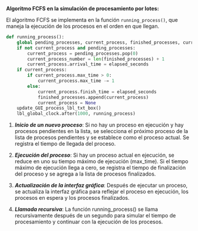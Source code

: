**Algoritmo FCFS en la simulación de procesamiento por lotes:**

El algoritmo FCFS se implementa en la función `running_process()`, que maneja la ejecución de los procesos en el orden en que llegan.

```python
def running_process():
    global pending_processes, current_process, finished_processes, current_process_number
    if not current_process and pending_processes:
        current_process = pending_processes.pop(0)
        current_process_number = len(finished_processes) + 1
        current_process.arrival_time = elapsed_seconds
    if current_process:
        if current_process.max_time > 0:
            current_process.max_time -= 1
        else:
            current_process.finish_time = elapsed_seconds
            finished_processes.append(current_process)
            current_process = None
    update_GUI_process_lbl_txt_box()
    lbl_global_clock.after(1000, running_process)
```

1. ***Inicio de un nuevo proceso***: Si no hay un proceso en ejecución y hay procesos pendientes en la lista, se selecciona el próximo proceso de la lista de procesos pendientes y se establece como el proceso actual. Se registra el tiempo de llegada del proceso.

2. ***Ejecución del proceso***: Si hay un proceso actual en ejecución, se reduce en uno su tiempo máximo de ejecución (max_time). Si el tiempo máximo de ejecución llega a cero, se registra el tiempo de finalización del proceso y se agrega a la lista de procesos finalizados.

3. ***Actualización de la interfaz gráfica***: Después de ejecutar un proceso, se actualiza la interfaz gráfica para reflejar el proceso en ejecución, los procesos en espera y los procesos finalizados.

4. ***Llamada recursiva***: La función running_process() se llama recursivamente después de un segundo para simular el tiempo de procesamiento y continuar con la ejecución de los procesos.